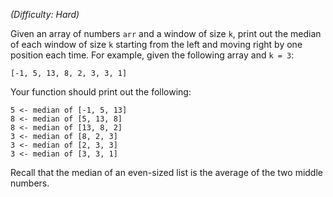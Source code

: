 _(Difficulty: Hard)_

Given an array of numbers `arr` and a window of size `k`, print out the median of each window of size `k` starting from the left and moving right by one position each time.
For example, given the following array and `k = 3`:

`[-1, 5, 13, 8, 2, 3, 3, 1]`

Your function should print out the following:

```text
5 <- median of [-1, 5, 13]
8 <- median of [5, 13, 8]
8 <- median of [13, 8, 2]
3 <- median of [8, 2, 3]
3 <- median of [2, 3, 3]
3 <- median of [3, 3, 1]
```

Recall that the median of an even-sized list is the average of the two middle numbers.

